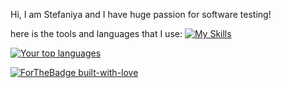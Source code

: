 Hi, I am Stefaniya and I have huge passion for software testing!

here is the tools and languages that I use:
[![My Skills](https://skillicons.dev/icons?i=cs,js,html,css,postman,docker,dotnet,visualstudio,vscode,nodejs,github,selenium,grafana,prometheus,jenkins,mongodb,mysql,windows,wordpress)](https://skillicons.dev)

[![Your top languages](https://github-readme-stats.vercel.app/api/top-langs/?username=StefRuseva88&theme=blue-green)](https://github.com/anuraghazra/github-readme-stats)


[![ForTheBadge built-with-love](http://ForTheBadge.com/images/badges/built-with-love.svg)](https://GitHub.com/Naereen/)
